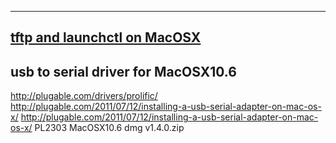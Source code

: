 
---
## [tftp and launchctl on MacOSX](http://aplawrence.com/MacOSX/tftp.html)

## usb to serial driver for MacOSX10.6

http://plugable.com/drivers/prolific/
http://plugable.com/2011/07/12/installing-a-usb-serial-adapter-on-mac-os-x/
http://plugable.com/2011/07/12/installing-a-usb-serial-adapter-on-mac-os-x/
PL2303 MacOSX10.6 dmg v1.4.0.zip